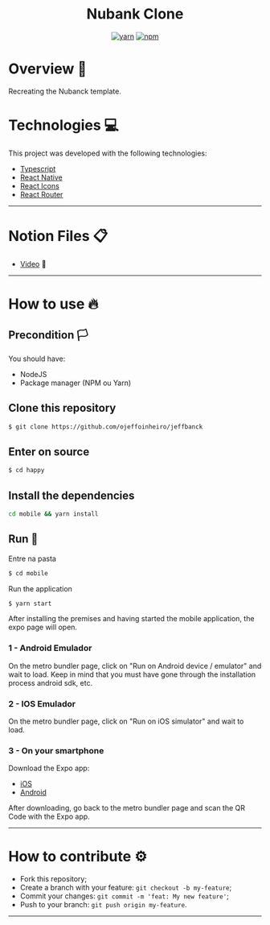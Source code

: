 <h1 align="center">Nubank Clone</h1>

<div align="center">

[![yarn](https://img.shields.io/badge/yarn-v1.22.4-725dba)](https://www.npmjs.com/package/yarn?activeTab=versions)<space><space>
[![npm](https://img.shields.io/badge/node-v12.18.3-725dba)](https://www.npmjs.com/package/@unform/core)<space><space>
</div>

# Overview :book:
 <p>
  Recreating the Nubanck template.
  </p>

# Technologies :computer:
This project was developed with the following technologies:
- [Typescript](typescriptlang.org/)
- [React Native](https://reactnative.dev)
- [React Icons](https://react-icons.github.io/react-icons/)
- [React Router](https://reactrouter.com/)
---


# Notion Files :clipboard:

- [Video](https://www.youtube.com/watch?v=DDm0M_rZLJo&ab_channel=Rocketseat) :rocket:
---

# How to use :fire:
## Precondition :white_flag:
You should have:

- NodeJS
- Package manager (NPM ou Yarn)

## Clone this repository

```bash
$ git clone https://github.com/ojeffoinheiro/jeffbanck
```

## Enter on source

```bash
$ cd happy
```

## Install the dependencies

```bash
cd mobile && yarn install
```

## Run :iphone:

Entre na pasta

```bash
$ cd mobile
```

Run the application
```bash
$ yarn start
```

After installing the premises and having started the mobile application, the expo page will open.

### 1 - Android Emulador 
 On the metro bundler page, click on "Run on Android device / emulator" and wait to load. Keep in mind that you must have gone through the installation process android sdk, etc.

### 2 - IOS Emulador 
 On the metro bundler page, click on "Run on iOS simulator" and wait to load.

### 3 - On your smartphone
 Download the Expo app:
  - [iOS](https://itunes.apple.com/app/apple-store/id982107779)
  - [Android](https://play.google.com/store/apps/details?id=host.exp.exponent&referrer=www)

 After downloading, go back to the metro bundler page and scan the QR Code with the Expo app.

---

# How to contribute :gear:
- Fork this repository;
- Create a branch with your feature: `git checkout -b my-feature`;
- Commit your changes: `git commit -m 'feat: My new feature'`;
- Push to your branch: `git push origin my-feature`.

---

